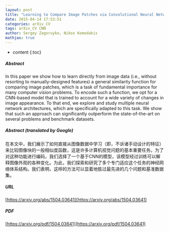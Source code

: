 ```yaml
---
layout: post
title: "Learning to Compare Image Patches via Convolutional Neural Networks"
date: 2015-04-14 17:53:51
categories: arXiv_CV
tags: arXiv_CV CNN
author: Sergey Zagoruyko, Nikos Komodakis
mathjax: true
---
```


* content
{:toc}

##### Abstract
In this paper we show how to learn directly from image data (i.e., without resorting to manually-designed features) a general similarity function for comparing image patches, which is a task of fundamental importance for many computer vision problems. To encode such a function, we opt for a CNN-based model that is trained to account for a wide variety of changes in image appearance. To that end, we explore and study multiple neural network architectures, which are specifically adapted to this task. We show that such an approach can significantly outperform the state-of-the-art on several problems and benchmark datasets.

##### Abstract (translated by Google)
在本文中，我们展示了如何直接从图像数据中学习（即，不诉诸手动设计的特征）来比较图像块的一般相似度函数，这是许多计算机视觉问题的基本重要任务。为了对这种功能进行编码，我们选择了一个基于CNN的模型，该模型经过训练可以解释图像外观的各种变化。为此，我们探索和研究了多个专门适应这个任务的神经网络体系结构。我们表明，这样的方法可以显着地胜过最先进的几个问题和基准数据集。

##### URL
[https://arxiv.org/abs/1504.03641](https://arxiv.org/abs/1504.03641)

##### PDF
[https://arxiv.org/pdf/1504.03641](https://arxiv.org/pdf/1504.03641)

